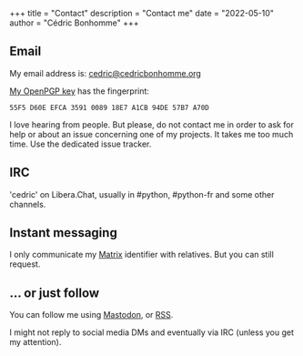 +++
title = "Contact"
description = "Contact me"
date = "2022-05-10"
author = "Cédric Bonhomme"
+++

## Email

My email address is: cedric@cedricbonhomme.org

[My OpenPGP key](/files/cedric_bonhomme.asc) has the fingerprint:

```text
55F5 D60E EFCA 3591 0089 18E7 A1CB 94DE 57B7 A70D
```

I love hearing from people. But please, do not contact me in order to ask for
help or about an issue concerning one of my projects. It takes me too much time.
Use the dedicated issue tracker.


## IRC

'cedric' on Libera.Chat, usually in #python, #python-fr and some other channels.


## Instant messaging

I only communicate my [Matrix](https://matrix.org) identifier with relatives.
But you can still request.


## … or just follow

You can follow me using [Mastodon](https://fosstodon.org/@cedric), or
[RSS](/post/index.xml). 

I might not reply to social media DMs and eventually via IRC (unless you get my
attention).
